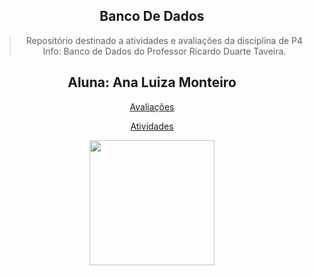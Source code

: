 <div align="center">
<h2>Banco De Dados</h2>

> Repositório destinado a atividades e avaliações da disciplina de P4 Info: Banco de Dados do Professor Ricardo Duarte Taveira.

<h2 align="center">Aluna: Ana Luiza Monteiro</h2>

[Avaliações](#avaliações)

[Atividades](#atividades)

<img align='center' src='https://github.com/CatBoxArtsCo/.github/assets/101335613/30162ac8-ba71-43ab-b226-9eda03111612' width='200'>
